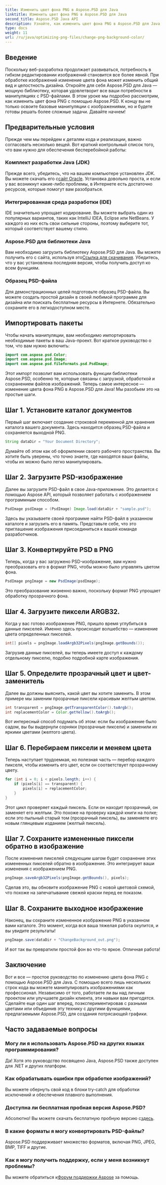 ```yaml
---
title: Изменить цвет фона PNG в Aspose.PSD для Java
linktitle: Изменить цвет фона PNG в Aspose.PSD для Java
second_title: Aspose.PSD Java API
description: Узнайте, как изменить цвет фона PNG в Aspose.PSD для Java, с помощью этого пошагового руководства. Включены простые инструкции и практические примеры.
type: docs
weight: 11
url: /ru/java/optimizing-png-files/change-png-background-color/
---
```

## Введение
Поскольку веб-разработка продолжает развиваться, потребность в гибком редактировании изображений становится все более явной. При обработке изображений изменение цвета фона может изменить общий вид и целостность дизайна. Откройте для себя Aspose.PSD для Java — мощную библиотеку, которая удовлетворит все ваши потребности в манипуляциях с PSD-файлами. В этом уроке мы подробно рассмотрим, как изменить цвет фона PNG с помощью Aspose.PSD. К концу вы не только освоите базовые манипуляции с изображениями, но и будете готовы решать более сложные задачи. Давайте начнем!
## Предварительные условия
Прежде чем мы перейдем к деталям кода и реализации, важно согласовать несколько вещей. Вот краткий контрольный список того, что вам нужно для обеспечения бесперебойной работы:
### Комплект разработки Java (JDK)
 Прежде всего, убедитесь, что на вашем компьютере установлен JDK. Вы можете скачать его с[сайт Oracle](https://www.oracle.com/java/technologies/javase-downloads.html). Установка довольно проста, и если у вас возникнут какие-либо проблемы, в Интернете есть достаточно ресурсов, которые помогут вам разобраться.
### Интегрированная среда разработки (IDE)
IDE значительно упрощает кодирование. Вы можете выбрать один из популярных вариантов, таких как IntelliJ IDEA, Eclipse или NetBeans. У каждого из них есть свои сильные стороны, поэтому выберите тот, который соответствует вашему стилю.
### Aspose.PSD для библиотеки Java
 Вам необходимо загрузить библиотеку Aspose.PSD для Java. Вы можете получить его с сайта, используя это[Ссылка для скачивания](https://releases.aspose.com/psd/java/). Убедитесь, что у вас установлена последняя версия, чтобы получить доступ ко всем функциям.
### Образец PSD-файла
Для демонстрационных целей подготовьте образец PSD-файла. Вы можете создать простой дизайн в своей любимой программе для дизайна или поискать бесплатные ресурсы в Интернете. Обязательно сохраните его в легкодоступном месте.
## Импортировать пакеты
Чтобы начать манипуляции, вам необходимо импортировать необходимые пакеты в ваш Java-проект. Вот краткое руководство о том, что вам нужно включить:
```java
import com.aspose.psd.Color;
import com.aspose.psd.Image;
import com.aspose.psd.fileformats.psd.PsdImage;
```
Этот импорт позволит вам использовать функции библиотеки Aspose.PSD, особенно те, которые связаны с загрузкой, обработкой и сохранением файлов изображений.
Теперь самое интересное — изменение цвета фона PNG в Aspose.PSD для Java! Мы разобьем это на простые шаги.
## Шаг 1. Установите каталог документов
Первый шаг включает создание строковой переменной для хранения каталога вашего документа. Здесь находится образец PSD-файла и сохраняется выходной PNG.
```java
String dataDir = "Your Document Directory";
```
Думайте об этом как об оформлении своего рабочего пространства. Вы хотите быть уверены, что точно знаете, где находятся ваши файлы, чтобы их можно было легко манипулировать.
## Шаг 2. Загрузите PSD-изображение
Далее вы загрузите PSD-файл в свое Java-приложение. Это делается с помощью Aspose API, который позволяет работать с изображением программным способом.
```java
PsdImage psdImage = (PsdImage) Image.load(dataDir + "sample.psd");
```
Здесь вы указываете своей программе найти PSD-файл в указанном каталоге и загрузить его в память. Представьте себе, что это приглашение изображения присоединиться к вашей команде разработчиков.
## Шаг 3. Конвертируйте PSD в PNG
Теперь, когда у вас загружено PSD-изображение, вам нужно преобразовать его в формат PNG, чтобы можно было управлять цветом фона.
```java
PsdImage pngImage = new PsdImage(psdImage);
```
Это преобразование жизненно важно, поскольку формат PNG упрощает обработку прозрачного фона.
## Шаг 4. Загрузите пиксели ARGB32.
Когда у вас готово изображение PNG, пришло время углубиться в данные пикселей. Именно здесь происходит волшебство — изменение цвета определенных пикселей.
```java
int[] pixels = pngImage.loadArgb32Pixels(pngImage.getBounds());
```
Загрузив данные пикселей, вы теперь имеете доступ к каждому отдельному пикселю, подобно подробной карте изображения.
## Шаг 5. Определите прозрачный цвет и цвет-заменитель
Далее вы должны выяснить, какой цвет вы хотите заменить. В этом примере мы заменим прозрачные пиксели красивым желтым цветом.
```java
int transparent = pngImage.getTransparentColor().toArgb();
int replacementColor = Color.getYellow().toArgb();
```
Вот интересный способ подумать об этом: если бы изображение было садом, вы бы выдернули сорняки (прозрачные пиксели) и заменили их яркими цветами (желтого цвета).
## Шаг 6. Перебираем пиксели и меняем цвета
Теперь наступает трудоемкая, но полезная часть — перебор каждого пикселя, чтобы изменить его цвет, если он соответствует прозрачному цвету.
```java
for (int i = 0; i < pixels.length; i++) {
    if (pixels[i] == transparent) {
        pixels[i] = replacementColor;
    }
}
```
Этот цикл проверяет каждый пиксель. Если он находит прозрачный, он заменяет его желтым. Это похоже на проверку каждой книги на полке; если это пыльный старый том (прозрачный пиксель), вы заменяете его новым глянцевым изданием (желтый пиксель).
## Шаг 7. Сохраните измененные пиксели обратно в изображение
После изменения пикселей следующим шагом будет сохранение этих измененных пикселей обратно в изображение. Это интегрирует ваши изменения с изображением PNG.
```java
pngImage.saveArgb32Pixels(pngImage.getBounds(), pixels);
```
Сделав это, вы обновите изображение PNG с новой цветовой схемой, что похоже на запечатывание свежей краски перед ее показом.
## Шаг 8. Сохраните выходное изображение
Наконец, вы сохраните измененное изображение PNG в указанном вами каталоге. Это момент, когда вся ваша тяжелая работа окупится, и вы увидите результаты!
```java
pngImage.save(dataDir + "ChangeBackground_out.png");
```
И вот так вы превратили простой фон во что-то яркое. Отличная работа!
## Заключение
Вот и все — простое руководство по изменению цвета фона PNG с помощью Aspose.PSD для Java. С помощью всего лишь нескольких строк кода вы можете манипулировать изображениями как профессионал. Независимо от того, работаете ли вы над личным проектом или улучшаете дизайн клиента, эти навыки вам пригодятся. Сделайте еще один шаг вперед, поэкспериментировав с разными цветами или объединив эту технику с другими функциями, предлагаемыми Aspose.PSD, для создания потрясающей графики.
## Часто задаваемые вопросы
### Могу ли я использовать Aspose.PSD на других языках программирования?  
Да! Хотя это руководство посвящено Java, Aspose.PSD также доступен для .NET и других платформ.
### Как обрабатывать ошибки при обработке изображений?  
Вы можете обернуть свой код в блоки try-catch для обработки исключений и обеспечения плавного выполнения.
### Доступна ли бесплатная пробная версия Aspose.PSD?  
 Абсолютно! Вы можете скачать бесплатную пробную версию с[здесь](https://releases.aspose.com/).
### В какие форматы я могу конвертировать PSD-файлы?  
Aspose.PSD поддерживает множество форматов, включая PNG, JPEG, BMP, TIFF и другие.
### Как я могу получить поддержку, если у меня возникнут проблемы?  
 Вы можете обратиться к[Форум поддержки Aspose](https://forum.aspose.com/c/psd/34) за помощь.